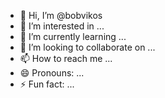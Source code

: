 - 👋 Hi, I’m @bobvikos
- 👀 I’m interested in ...
- 🌱 I’m currently learning ...
- 💞️ I’m looking to collaborate on ...
- 📫 How to reach me ...
- 😄 Pronouns: ...
- ⚡ Fun fact: ...

<!---
bobvikos/bobvikos is a ✨ special ✨ repository because its `README.md` (this file) appears on your GitHub profile.
You can click the Preview link to take a look at your changes.
--->
